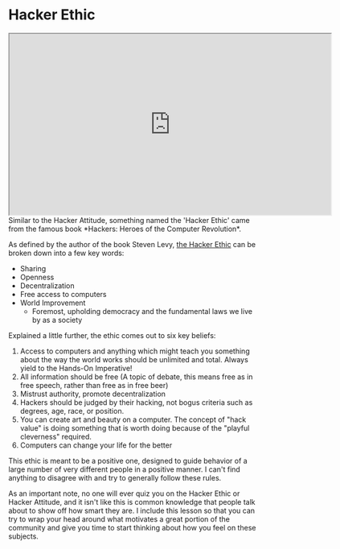 # Hacker Ethic

<iframe allowfullscreen height="360" src="https://www.youtube.com/embed/n-EhM4K7ozQ?wmode=opaque" width="640"></iframe>Similar
to the Hacker Attitude, something named the 'Hacker Ethic' came from the
famous book *Hackers: Heroes of the Computer Revolution*.

As defined by the author of the book Steven Levy,
<a href="https://en.wikipedia.org/wiki/Hacker_ethic" rel="noopener"
target="_blank">the Hacker Ethic</a> can be broken down into a few key
words:

-   Sharing
-   Openness
-   Decentralization
-   Free access to computers
-   World Improvement
    -   Foremost, upholding democracy and the fundamental laws we live
        by as a society

Explained a little further, the ethic comes out to six key beliefs:

1.  Access to computers and anything which might teach you something
    about the way the world works should be unlimited and total. Always
    yield to the Hands-On Imperative!
2.  All information should be free (A topic of debate, this means free
    as in free speech, rather than free as in free beer)
3.  Mistrust authority, promote decentralization
4.  Hackers should be judged by their hacking, not bogus criteria such
    as degrees, age, race, or position.
5.  You can create art and beauty on a computer. The concept of "hack
    value" is doing something that is worth doing because of the
    "playful cleverness" required.
6.  Computers can change your life for the better

This ethic is meant to be a positive one, designed to guide behavior of
a large number of very different people in a positive manner. I can't
find anything to disagree with and try to generally follow these rules.

As an important note, no one will ever quiz you on the Hacker Ethic or
Hacker Attitude, and it isn't like this is common knowledge that people
talk about to show off how smart they are. I include this lesson so that
you can try to wrap your head around what motivates a great portion of
the community and give you time to start thinking about how you feel on
these subjects.

